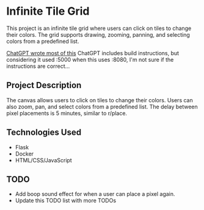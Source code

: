 # Infinite Tile Grid

This project is an infinite tile grid where users can click on tiles to change their colors. The grid supports drawing, zooming, panning, and selecting colors from a predefined list. 

[ChatGPT wrote most of this](https://chatgpt.com/share/e80df7b6-feaf-46ed-93e3-0b29ae84a329)
ChatGPT includes build instructions, but considering it used :5000 when this uses :8080, I'm not sure if the instructions are correct...

## Project Description

The canvas allows users to click on tiles to change their colors. Users can also zoom, pan, and select colors from a predefined list. The delay between pixel placements is 5 minutes, similar to r/place.

## Technologies Used

- Flask
- Docker
- HTML/CSS/JavaScript

## TODO

- Add boop sound effect for when a user can place a pixel again.
- Update this TODO list with more TODOs

